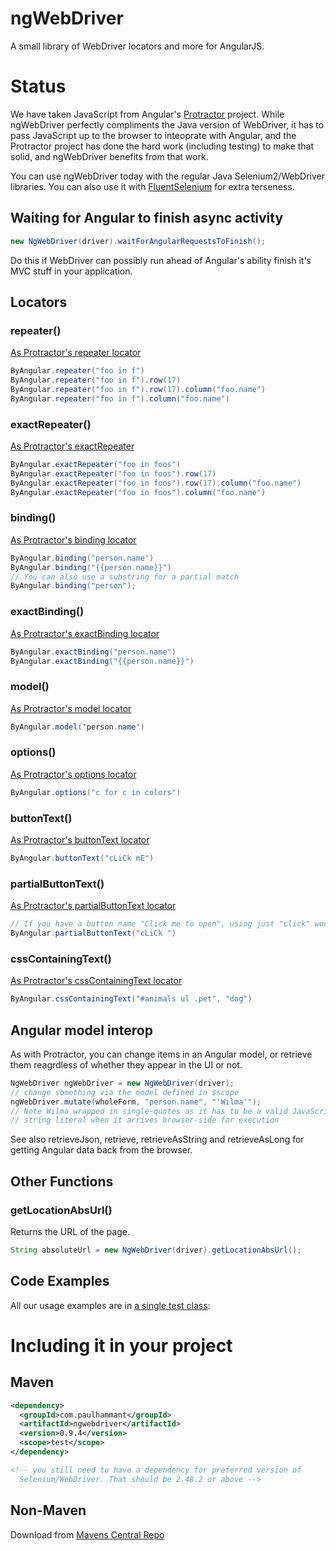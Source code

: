# ngWebDriver

A small library of WebDriver locators and more for AngularJS.

# Status

We have taken JavaScript from Angular's [Protractor](https://github.com/angular/protractor) project. While ngWebDriver perfectly 
compliments the Java version of WebDriver, it has to pass JavaScript up to the browser to inteoprate with Angular, and the 
Protractor project has done the hard work (including testing) to make that solid, and ngWebDriver benefits from that work.

You can use ngWebDriver today with the regular Java Selenium2/WebDriver libraries. You can also use it with 
[FluentSelenium](https://github.com/SeleniumHQ/fluent-selenium) for extra terseness.

## Waiting for Angular to finish async activity

```java
new NgWebDriver(driver).waitForAngularRequestsToFinish();
```

Do this if WebDriver can possibly run ahead of Angular's ability finish it's MVC stuff in your application. 

## Locators

### repeater()

[As Protractor's repeater locator](https://angular.github.io/protractor/#/api?view=ProtractorBy.prototype.repeater) 

```java
ByAngular.repeater("foo in f")
ByAngular.repeater("foo in f").row(17)
ByAngular.repeater("foo in f").row(17).column("foo.name")
ByAngular.repeater("foo in f").column("foo.name")
```

### exactRepeater()

[As Protractor's exactRepeater](https://angular.github.io/protractor/#/api?view=ProtractorBy.prototype.exactRepeater)

```java
ByAngular.exactRepeater("foo in foos")
ByAngular.exactRepeater("foo in foos").row(17)
ByAngular.exactRepeater("foo in foos").row(17).column("foo.name")
ByAngular.exactRepeater("foo in foos").column("foo.name")
```


### binding()

[As Protractor's binding locator](https://angular.github.io/protractor/#/api?view=ProtractorBy.prototype.binding)

```java
ByAngular.binding("person.name")
ByAngular.binding("{{person.name}}")
// You can also use a substring for a partial match
ByAngular.binding("person");

```

### exactBinding()

[As Protractor's exactBinding locator](https://angular.github.io/protractor/#/api?view=ProtractorBy.prototype.exactBinding)

```java
ByAngular.exactBinding("person.name")
ByAngular.exactBinding("{{person.name}}")
```

### model()

[As Protractor's model locator](https://angular.github.io/protractor/#/api?view=ProtractorBy.prototype.model)

```java
ByAngular.model('person.name')
```

### options()

[As Protractor's options locator](https://angular.github.io/protractor/#/api?view=ProtractorBy.prototype.options)

```java
ByAngular.options("c for c in colors")
```
### buttonText()

[As Protractor's buttonText locator](https://angular.github.io/protractor/#/api?view=ProtractorBy.prototype.buttonText)

```java
ByAngular.buttonText("cLiCk mE")
```

### partialButtonText()

[As Protractor's partialButtonText locator](https://angular.github.io/protractor/#/api?view=ProtractorBy.prototype.partialButtonText)

```java
// If you have a button name "Click me to open", using just "click" would do if you partialButtonText
ByAngular.partialButtonText("cLiCk ")
```


### cssContainingText()

[As Protractor's cssContainingText locator](https://angular.github.io/protractor/#/api?view=ProtractorBy.prototype.cssContainingText)

```java
ByAngular.cssContainingText("#animals ul .pet", "dog")
```

## Angular model interop

As with Protractor, you can change items in an Angular model, or retrieve them reagrdless of whether they appear in the UI or not.

```java
NgWebDriver ngWebDriver = new NgWebDriver(driver);
// change something via the model defined in $scope 
ngWebDriver.mutate(wholeForm, "person.name", "'Wilma'");
// Note Wilma wrapped in single-quotes as it has to be a valid JavaScript 
// string literal when it arrives browser-side for execution 
```

See also retrieveJson, retrieve, retrieveAsString and retrieveAsLong for getting Angular data back from the browser.

## Other Functions

### getLocationAbsUrl()

Returns the URL of the page.

```java
String absoluteUrl = new NgWebDriver(driver).getLocationAbsUrl();
```

## Code Examples

All our usage examples are in [a single test class](https://github.com/paul-hammant/ngWebDriver/blob/master/src/test/java/com/paulhammant/ngwebdriver/AngularAndWebDriverTest.java): 


# Including it in your project

## Maven

```xml
<dependency>
  <groupId>com.paulhammant</groupId>
  <artifactId>ngwebdriver</artifactId>
  <version>0.9.4</version>
  <scope>test</scope>
</dependency>

<!-- you still need to have a dependency for preferred version of 
  Selenium/WebDriver. That should be 2.48.2 or above -->
```

## Non-Maven

Download from [Mavens Central Repo](http://search.maven.org/#search%7Cga%7C1%7Ca%3A%22ngwebdriver%22)
